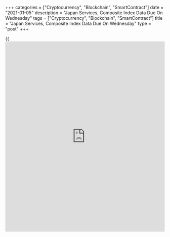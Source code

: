 +++
categories = ["Cryptocurrency", "Blockchain", "SmartContract"]
date = "2021-01-05"
description = "Japan Services, Composite Index Data Due On Wednesday"
tags = ["Cryptocurrency", "Blockchain", "SmartContract"]
title = "Japan Services, Composite Index Data Due On Wednesday"
type = "post"
+++

{{<iframe id="large-banner" src="https://www.bounty.group/#slide=22.0" width="100%" height="600" scrolling="no" style="border: 0px solid rgb(216, 221, 230); border-radius: 3px;">}}

Japan will on Wednesday see final December results for its services and
composite PMIs from Jibun Bank, highlighting a modest day for Asia-
Pacific economic activity. Their previous readings were 47.8 and 48.1,
respectively.

Japan also will see December results for its consumer confidence index;
in November, the index score was 33.7.

Australia also see final December numbers for its services and composite
PMIs from Markit Economics; in November, their scores were 55.1 and
54.9, respectively.

Hong Kong and Singapore will see December results from their private
sector PMIs from Markit; in November, their scores were 50.1 and 46.7,
respectively.

China will see December numbers for its services and composite PMIs from
Caixin; in November, their scores were 57.8 and 57.5, respectively.

For comments and feedback [contact](https://www.playgroundfx.com/contact/): editorial@rtt[news](https://www.letsplayfx.com/blog/forex-news-website/).com

[Economic News][1]

 **What parts of the world are seeing the best (and worst) economic
performances lately? Click[here][2] to check out our [Econ Scorecard][2]
and find out! See up-to-the-moment [ranking](https://www.playgroundfx.com/blog/crypto-exchange-ranking/)s for the best and worst
performers in [GDP][3], [unemployment rate][4], [inflation][5] and much
more.**

   1. www.rtt[news](https://www.letsplayfx.com/blog/forex-news-website/).com/Content/EconomicNews.aspx
   2. www.rtt[news](https://www.letsplayfx.com/blog/forex-news-website/).com/economic-scorecard/world-rank/PPI/highest-performance.aspx
   3. www.rtt[news](https://www.letsplayfx.com/blog/forex-news-website/).com/economic-scorecard/world-rank/GDP/highest-performance.aspx
   4. www.rtt[news](https://www.letsplayfx.com/blog/forex-news-website/).com/economic-scorecard/world-rank/unemployment-rate/lowest-performance.aspx
   5. www.rtt[news](https://www.letsplayfx.com/blog/forex-news-website/).com/economic-scorecard/world-rank/CPI/highest-performance.aspx